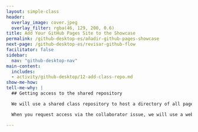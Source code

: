 ```yaml
---
layout: simple-class
header:
  overlay_image: cover.jpeg
  overlay_filter: rgba(46, 129, 200, 0.6)
title: Add Your GitHub Pages Site to the Showcase
permalink: /github-desktop-es/añadir-github-pages-showcase
next-page: /github-desktop-es/revisar-github-flow
facilitator: false
sidebar:
  nav: "github-desktop-nav"
main-content:
  includes:
  - activity/github-desktop/12-add-class-repo.md  
show-me-how:
tell-me-why: |
  ## Getting access to the shared repository

  We will use a shared class repository to host a directory of all pages that have been created as a part of this course.

  When you request access via the collaborator issue, we will use a webhook to add you as a collaborator. This will ensure you have the ability to push to this repository, and can add your site.

---
```

